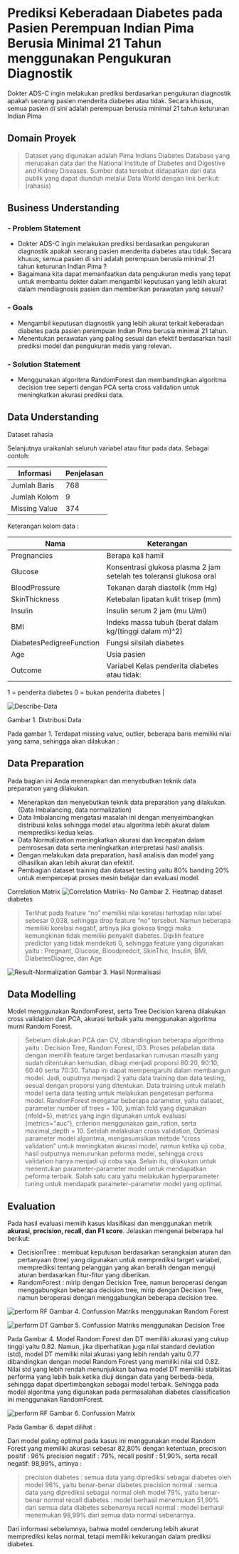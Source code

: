 #  Prediksi Keberadaan Diabetes pada Pasien Perempuan Indian Pima Berusia Minimal 21 Tahun menggunakan Pengukuran Diagnostik

Dokter ADS-C ingin melakukan prediksi berdasarkan pengukuran diagnostik apakah seorang pasien menderita diabetes atau tidak. Secara khusus, semua pasien di sini adalah perempuan berusia minimal 21 tahun keturunan Indian Pima 

## Domain Proyek

> Dataset yang digunakan adalah Pima Indians Diabetes Database yang merupakan data dari  the National Institute of Diabetes and Digestive and Kidney Diseases.
Sumber data tersebut didapatkan dari data publik yang dapat diunduh melalui Data World dengan link berikut: 
(rahasia)

## Business Understanding
### - Problem Statement
- Dokter ADS-C ingin melakukan prediksi berdasarkan pengukuran diagnostik apakah seorang pasien menderita diabetes atau tidak. Secara khusus, semua pasien di sini adalah perempuan berusia minimal 21 tahun keturunan Indian Pima ?
- Bagaimana kita dapat memanfaatkan data pengukuran medis yang tepat untuk membantu dokter dalam mengambil keputusan yang lebih akurat dalam mendiagnosis pasien dan memberikan perawatan yang sesuai?

### - Goals
- Mengambil keputusan diagnostik yang lebih akurat terkait keberadaan diabetes pada pasien perempuan Indian Pima berusia minimal 21 tahun.
- Menentukan perawatan yang paling sesuai dan efektif berdasarkan hasil prediksi model dan pengukuran medis yang relevan.

### - Solution Statement
- Menggunakan algoritma RandomForest dan membandingkan algoritma decision tree seperti dengan PCA serta cross validation untuk meningkatkan akurasi prediksi data.

## Data Understanding

Dataset rahasia

Selanjutnya uraikanlah seluruh variabel atau fitur pada data. Sebagai contoh:  

| Informasi | Penjelasan |
| ------ | ------ |
| Jumlah Baris | 768 |
| Jumlah Kolom | 9 |
| Missing Value | 374 |

Keterangan kolom data :

| Nama | Keterangan |
| ------ | ------ |
| Pregnancies | Berapa kali hamil |
| Glucose | Konsentrasi glukosa plasma 2 jam setelah tes toleransi glukosa oral |
| BloodPressure | Tekanan darah diastolik (mm Hg) |
| SkinThickness | Ketebalan lipatan kulit trisep (mm) |
| Insulin | Insulin serum 2 jam (mu U/ml) |
| BMI | Indeks massa tubuh (berat dalam kg/(tinggi dalam m)^2) |
| DiabetesPedigreeFunction | Fungsi silsilah diabetes |
| Age | Usia pasien |
| Outcome | Variabel Kelas penderita diabetes atau tidak:
1 = penderita diabetes
0 = bukan penderita diabetes |

![Describe-Data](https://github.com/mzfuadi97/Assosiate_DS/assets/70827786/246bf312-307a-4d0c-a386-ac274d9c23f5)

Gambar 1. Distribusi Data

Pada gambar 1. Terdapat missing value, outlier, beberapa baris memiliki nilai yang sama, sehingga akan dilakukan :


## Data Preparation
Pada bagian ini Anda menerapkan dan menyebutkan teknik data preparation yang dilakukan. 

- Menerapkan dan menyebutkan teknik data preparation yang dilakukan. (Data Imbalancing, data normalization)
- Data Imbalancing mengatasi masalah ini dengan menyeimbangkan distribusi kelas sehingga model atau algoritma lebih akurat dalam memprediksi kedua kelas.
- Data Normalization meningkatkan akurasi dan kecepatan dalam pemrosesan data serta meningkatkan interpretasi hasil analisis.
- Dengan melakukan data preparation, hasil analisis dan model yang dihasilkan akan lebih akurat dan efektif.
- Pembagian dataset training dan dataset testing yaitu 80% banding 20% untuk mempercepat proses mesin belajar dan evaluasi model.

Correlation Matrix
![Correlation Matriks- No](https://github.com/mzfuadi97/Assosiate_DS/assets/70827786/4712a150-da77-4a36-a83a-cf75828a3648)
Gambar 2. Heatmap dataset diabetes

> Terlihat pada feature “no” memiliki nilai korelasi terhadap nilai label sebesar 0,038, sehingga drop feature “no” tersebut. Namun beberapa memiliki korelasi negatif, artinya jika glokosa tinggi maka kemungkinan tidak memiliki penyakit diabetes.
> Dipilih feature predictor yang tidak mendekati 0, sehingga feature yang digunakan yaitu : Pregnant, Glucose, Bloodpredcit, SkinThic, Insulin, BMI, DiabetesDiagree, dan Age

![Result-Normalization](https://github.com/mzfuadi97/Assosiate_DS/assets/70827786/bef9b097-fa6c-4921-9860-149838189353)
Gambar 3. Hasil Normalisasi

## Data Modelling

Model menggunakan RandomForest, serta Tree Decision karena dilakukan cross validation dan PCA, akurasi terbaik yaitu menggunakan algoritma murni Random Forest. 

> Sebelum dilakukan PCA dan CV, dibandingkan beberapa algorithma yaitu : Decision Tree, Random Forest, ID3.
> Proses pelabelan data dengan memilih feature target berdasarkan rumusan masalh yang sudah ditentukan kemudian, dibagi menjadi proporsi 80:20, 90:10, 60:40 serta 70:30. Tahap ini dapat mempengaruhi dalam membangun model. Jadi, ouputnya menjadi 2 yaitu data training dan data testing, sesuai dengan proporsi yang ditentukan. Data training untuk melatih model serta data testing untuk melakukan pengetesan performa model.
> RandomForest mengatur beberapa parameter, yaitu dataset, parameter number of trees = 100, jumlah fold yang digunakan (nfold=5), metrics yang ingin digunakan untuk evaluasi (metrics="auc"), criterion menggunakan gain_ration, serta maximal_depth = 10.
> Setelah melakukan cross validation, Optimasi parameter model algoritma, mengasumsikan metode “cross validation” untuk meningkatan akurasi model, namun ketika uji coba, hasil outputnya menurunkan peforma model, sehingga cross validation hanya menjadi uji coba saja. Selain itu, dilakukan untuk menentukan parameter-parameter model untuk mendapatkan peforma terbaik. Salah satu cara yaitu melakukan hyperparameter tuning untuk mendapatk parameter-parameter model yang optimal.


## Evaluation

Pada hasil evaluasi memiih kasus klasifikasi dan menggunakan metrik **akurasi, precision, recall, dan F1 score**. Jelaskan mengenai beberapa hal berikut:


- DecisionTree :  membuat keputusan berdasarkan serangkaian aturan dan pertanyaan (tree) yang digunakan untuk memprediksi target variabel, memprediksi tentang pelanggan yang akan beralih dengan menguji aturan berdasarkan fitur-fitur yang diberikan.
- RandomForest : mirip dengan Decision Tree, namun beroperasi dengan menggabungkan beberapa decision tree, mirip dengan Decision Tree, namun beroperasi dengan menggabungkan beberapa decision tree.

![perform RF](https://github.com/mzfuadi97/Assosiate_DS/assets/70827786/212c5cb8-1bbe-44b7-b619-030b6c4ce7c9)
Gambar 4. Confussion Matriks menggunakan Random Forest

![perform DT](https://github.com/mzfuadi97/Assosiate_DS/assets/70827786/9f40877e-d7bf-42bc-903a-d916308aa98f)
Gambar 5. Confussion Matriks menggunakan Decision Tree

Pada Gambar 4. Model Random Forest dan DT memiliki akurasi yang cukup tinggi yaitu 0.82. Namun, jika diperhatikan juga nilai standard deviation (std), model DT memiliki nilai akurasi yang lebih rendah yaitu 0.77 dibandingkan dengan model Random Forest yang memiliki nilai std 0.82. Nilai std yang lebih rendah menunjukkan bahwa model DT memiliki stabilitas performa yang lebih baik ketika diuji dengan data yang berbeda-beda, sehingga dapat dipertimbangkan sebagai model terbaik. Sehingga pada model algoritma yang digunakan pada permasalahan diabetes classification ini menggunakan RandomForest.

![perform RF](https://github.com/mzfuadi97/Assosiate_DS/assets/70827786/8e62d8a7-0b59-4b42-b2fd-cbf8fb1f3bba)
Gambar 6. Confussion Matrix

Pada Gambar 6. dapat dilihat :


Dari model paling optimal pada kasus ini menggunakan model Random Forest yang memiliki akurasi sebesar 82,80% dengan ketentuan, precision positif : 96% precision negatif : 79%, recall positif : 51,90%, serta recall negatif: 98,99%, artinya :

> precision diabetes : semua data yang diprediksi sebagai diabetes oleh model 96%, yaitu benar-benar diabetes
> precision normal : semua data yang diprediksi sebagai normal oleh model 79%, yaitu benar-benar normal
> recall diabetes : model berhasil menemukan 51,90% dari semua data diabetes sebenarnya
> recall normal : model berhasil menemukan 98,99% dari semua data normal sebenarnya.

Dari informasi sebelumnya, bahwa model cenderung lebih akurat memprediksi kelas normal, tetapi memiliki kekurangan dalam prediksi diabetes.

